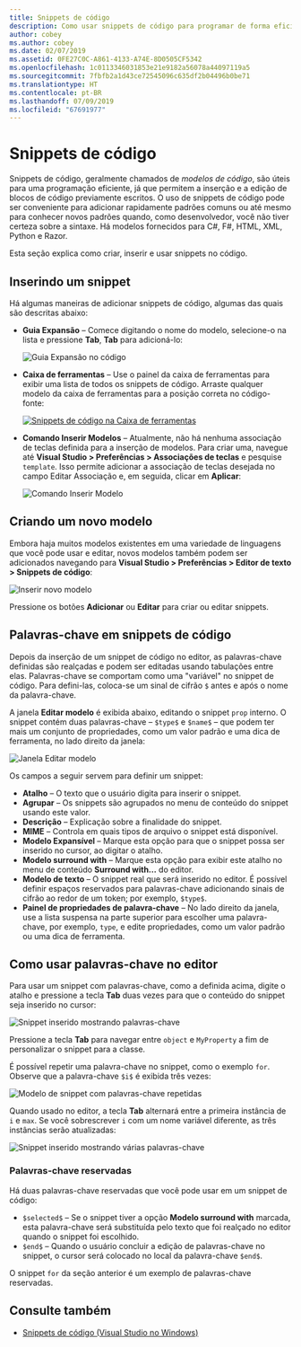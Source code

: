 ```yaml
---
title: Snippets de código
description: Como usar snippets de código para programar de forma eficiente no Visual Studio para Mac
author: cobey
ms.author: cobey
ms.date: 02/07/2019
ms.assetid: 0FE27C0C-A861-4133-A74E-8D0505CF5342
ms.openlocfilehash: 1c0113346031853e21e9182a56078a44097119a5
ms.sourcegitcommit: 7fbfb2a1d43ce72545096c635df2b04496b0be71
ms.translationtype: HT
ms.contentlocale: pt-BR
ms.lasthandoff: 07/09/2019
ms.locfileid: "67691977"
---
```

# <a name="code-snippets"></a>Snippets de código

Snippets de código, geralmente chamados de _modelos de código_, são úteis para uma programação eficiente, já que permitem a inserção e a edição de blocos de código previamente escritos. O uso de snippets de código pode ser conveniente para adicionar rapidamente padrões comuns ou até mesmo para conhecer novos padrões quando, como desenvolvedor, você não tiver certeza sobre a sintaxe. Há modelos fornecidos para C#, F#, HTML, XML, Python e Razor.

Esta seção explica como criar, inserir e usar snippets no código.

## <a name="inserting-a-snippet"></a>Inserindo um snippet

Há algumas maneiras de adicionar snippets de código, algumas das quais são descritas abaixo:

- **Guia Expansão** &ndash; Comece digitando o nome do modelo, selecione-o na lista e pressione **Tab**, **Tab** para adicioná-lo:

  ![Guia Expansão no código](media/source-editor-image13.png)

- **Caixa de ferramentas** &ndash; Use o painel da caixa de ferramentas para exibir uma lista de todos os snippets de código. Arraste qualquer modelo da caixa de ferramentas para a posição correta no código-fonte:

  [![Snippets de código na Caixa de ferramentas](media/source-editor-image14-sml.png)](media/source-editor-image14.png#lightbox)

- **Comando Inserir Modelos** &ndash; Atualmente, não há nenhuma associação de teclas definida para a inserção de modelos. Para criar uma, navegue até **Visual Studio > Preferências > Associações de teclas** e pesquise `template`. Isso permite adicionar a associação de teclas desejada no campo Editar Associação e, em seguida, clicar em **Aplicar**:

  ![Comando Inserir Modelo](media/source-editor-image15.png)

## <a name="creating-a-new-template"></a>Criando um novo modelo

Embora haja muitos modelos existentes em uma variedade de linguagens que você pode usar e editar, novos modelos também podem ser adicionados navegando para **Visual Studio &gt; Preferências &gt; Editor de texto &gt; Snippets de código**:

![Inserir novo modelo](media/source-editor-image12.png)

Pressione os botões **Adicionar** ou **Editar** para criar ou editar snippets.

## <a name="keywords-in-code-snippets"></a>Palavras-chave em snippets de código

Depois da inserção de um snippet de código no editor, as palavras-chave definidas são realçadas e podem ser editadas usando tabulações entre elas. Palavras-chave se comportam como uma "variável" no snippet de código. Para defini-las, coloca-se um sinal de cifrão `$` antes e após o nome da palavra-chave. 

A janela **Editar modelo** é exibida abaixo, editando o snippet `prop` interno. O snippet contém duas palavras-chave &ndash; `$type$` e `$name$` &ndash; que podem ter mais um conjunto de propriedades, como um valor padrão e uma dica de ferramenta, no lado direito da janela:

![Janela Editar modelo](media/source-editor-image12z.png)

Os campos a seguir servem para definir um snippet:

- **Atalho** &ndash; O texto que o usuário digita para inserir o snippet.
- **Agrupar** &ndash; Os snippets são agrupados no menu de conteúdo do snippet usando este valor.
- **Descrição** &ndash; Explicação sobre a finalidade do snippet.
- **MIME** &ndash; Controla em quais tipos de arquivo o snippet está disponível.
- **Modelo Expansível** &ndash; Marque esta opção para que o snippet possa ser inserido no cursor, ao digitar o atalho.
- **Modelo surround with** &ndash; Marque esta opção para exibir este atalho no menu de conteúdo **Surround with...** do editor.
- **Modelo de texto** &ndash; O snippet real que será inserido no editor. É possível definir espaços reservados para palavras-chave adicionando sinais de cifrão ao redor de um token; por exemplo, `$type$`.
- **Painel de propriedades de palavra-chave** &ndash; No lado direito da janela, use a lista suspensa na parte superior para escolher uma palavra-chave, por exemplo, `type`, e edite propriedades, como um valor padrão ou uma dica de ferramenta.

## <a name="using-keywords-in-the-editor"></a>Como usar palavras-chave no editor

Para usar um snippet com palavras-chave, como a definida acima, digite o atalho e pressione a tecla **Tab** duas vezes para que o conteúdo do snippet seja inserido no cursor:

![Snippet inserido mostrando palavras-chave](media/source-editor-image12a.png)

Pressione a tecla **Tab** para navegar entre `object` e `MyProperty` a fim de personalizar o snippet para a classe.

É possível repetir uma palavra-chave no snippet, como o exemplo `for`. Observe que a palavra-chave `$i$` é exibida três vezes:

![Modelo de snippet com palavras-chave repetidas](media/source-editor-image12b.png)

Quando usado no editor, a tecla **Tab** alternará entre a primeira instância de `i` e `max`. Se você sobrescrever `i` com um nome variável diferente, as três instâncias serão atualizadas:

![Snippet inserido mostrando várias palavras-chave](media/source-editor-image12c.png)

### <a name="reserved-keywords"></a>Palavras-chave reservadas

Há duas palavras-chave reservadas que você pode usar em um snippet de código:

- `$selected$` &ndash; Se o snippet tiver a opção **Modelo surround with** marcada, esta palavra-chave será substituída pelo texto que foi realçado no editor quando o snippet foi escolhido.
- `$end$` &ndash; Quando o usuário concluir a edição de palavras-chave no snippet, o cursor será colocado no local da palavra-chave `$end$`.

O snippet `for` da seção anterior é um exemplo de palavras-chave reservadas.

## <a name="see-also"></a>Consulte também

- [Snippets de código (Visual Studio no Windows)](/visualstudio/ide/code-snippets)